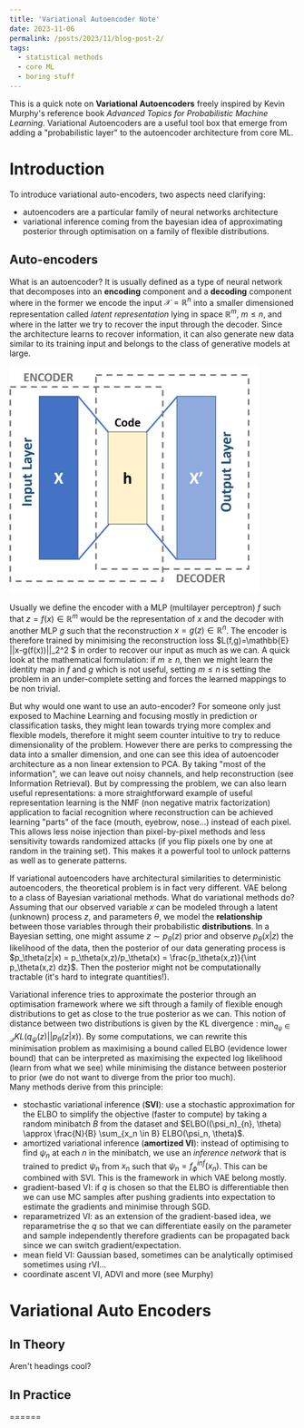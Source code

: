 ```yaml
---
title: 'Variational Autoencoder Note'
date: 2023-11-06
permalink: /posts/2023/11/blog-post-2/
tags:
  - statistical methods
  - core ML
  - boring stuff
---
```


This is a quick note on **Variational Autoencoders** freely inspired by Kevin Murphy's reference book *Advanced Topics for Probabilistic Machine Learning*. Variational Autoencoders are a useful tool box that emerge from adding a "probabilistic layer" to the autoencoder architecture from core ML. 

# Introduction

To introduce variational auto-encoders, two aspects need clarifying:
- autoencoders are a particular family of neural networks architecture 
- variational inference coming from the bayesian idea of approximating posterior through optimisation on a family of flexible distributions.

## Auto-encoders
What is an autoencoder? It is usually defined as a type of neural network that decomposes into an **encoding** component and a **decoding** component where in the former we encode the input $\mathcal{X}=\mathbb{R}^n$ into a smaller dimensioned representation called *latent representation* lying in space $\mathbb{R}^m, \ m\leq n$, and where in the latter we try to recover the input through the decoder. Since the architecture learns to recover information, it can also generate new data similar to its training input and belongs to the class of generative models at large. 

<img src='./images/bp-autoencoder-deterministic.png'>

Usually we define the encoder with a MLP (multilayer perceptron) $f$ such that $z = f(x) \in \mathbb{R}^m$ would be the representation of $x$ and the decoder with another MLP $g$ such that the reconstruction $x = g(z) \in \mathbb{R}^n$. The encoder is therefore trained by minimising the reconstruction loss $L(f,g)=\mathbb{E} ||x-g(f(x))||_2^2 $ in order to recover our input as much as we can. A quick look at the mathematical formulation: if $m \geq n$, then we might learn the identity map in $f$ and $g$ which is not useful, setting $m \leq n$ is setting the problem in an under-complete setting and forces the learned mappings to be non trivial.

But why would one want to use an auto-encoder? For someone only just exposed to Machine Learning and focusing mostly in prediction or classification tasks, they might lean towards trying more complex and flexible models, therefore it might seem counter intuitive to try to reduce dimensionality of the problem. However there are perks to compressing the data into a smaller dimension, and one can see this idea of autoencoder architecture as a non linear extension to PCA. By taking "most of the information", we can leave out noisy channels, and help reconstruction (see Information Retrieval). But by compressing the problem, we can also learn useful representations: a more straightforward example of useful representation learning is the NMF (non negative matrix factorization) application to facial recognition where reconstruction can be achieved learning "parts" of the face (mouth, eyebrow, nose...) instead of each pixel. This allows less noise injection than pixel-by-pixel methods and less sensitivity towards randomized attacks (if you flip pixels one by one at random in the training set). This makes it a powerful tool to unlock patterns as well as to generate patterns. 

If variational autoencoders have architectural similarities to deterministic autoencoders, the theoretical problem is in fact very different. VAE belong to a class of Bayesian variational methods. What do variational methods do? 
Assuming that our observed variable $x$ can be modeled through a latent (unknown) process $z$, and parameters $\theta$, we model the **relationship** between those variables through their probabilistic **distributions**. In a Bayesian setting, one might assume $z \sim p_\theta(z)$ prior and  observe $p_\theta(x|z)$ the likelihood of the data, then the posterior of our data generating process is $p_\theta(z|x) = p_\theta(x,z)/p_\theta(x) = \frac{p_\theta(x,z)}{\int p_\theta(x,z) dz}$. Then the posterior might not be computationally tractable (it's hard to integrate quantities!).

Variational inference  tries to approximate the posterior through an optimisation framework where we sift through a family of flexible enough distributions to get as close to the true posterior as we can. This notion of distance between two distributions is given by the KL divergence : $\min_{q_\psi \in \mathcal{Q}} KL(q_\psi(z)||p_\theta(z|x))$. By some computations, we can rewrite this minimisation problem as maximising a bound called ELBO (evidence lower bound) that can be interpreted as maximising the expected log likelihood (learn from what we see) while minimising the distance between posterior to prior (we do not want to diverge from the prior too much).  
 Many methods derive from this principle:
 - stochastic variational inference (**SVI**): use a stochastic approximation for the ELBO to simplify the objective (faster to compute) by taking a random minibatch $B$ from the dataset and $ELBO((\psi_n)_{n}, \theta) \approx \frac{N}{B} \sum_{x_n \in B} ELBO(\psi_n, \theta)$. 
 - amortized variational inference (**amortized VI**): instead of optimising to find $\psi_n$ at each $n$ in the minibatch, we use an *inference network* that is trained to predict $\psi_n$ from $x_n$ such that $\psi_n = f_\phi^{inf}(x_n)$. This can be combined with SVI. This is the framework in which VAE belong mostly.
 - gradient-based VI: if $q$ is chosen so that the ELBO is differentiable then we can use MC samples after pushing gradients into expectation to estimate the gradients and minimise through SGD.
 - reparametrized VI: as an extension of the gradient-based idea, we reparametrise the $q$ so that we can differentiate easily on the parameter and sample independently therefore gradients can be propagated back since we can switch gradient/expectation. 
 - mean field VI: Gaussian based, sometimes can be analytically optimised sometimes using rVI...
 - coordinate ascent VI, ADVI and more (see Murphy)
 
# Variational Auto Encoders


## In Theory


Aren't headings cool?


## In Practice
======
